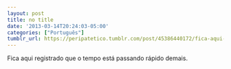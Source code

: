 ```yaml
---
layout: post
title: no title
date: '2013-03-14T20:24:03-05:00'
categories: ["Português"]
tumblr_url: https://peripatetico.tumblr.com/post/45386440172/fica-aqui-registrado-que-o-tempo-est%C3%A1-passando
---
```

Fica aqui registrado que o tempo está passando rápido demais.


